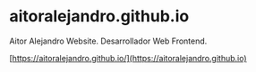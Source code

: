 # aitoralejandro.github.io
Aitor Alejandro Website. Desarrollador Web Frontend.

[https://aitoralejandro.github.io/](https://aitoralejandro.github.io)
